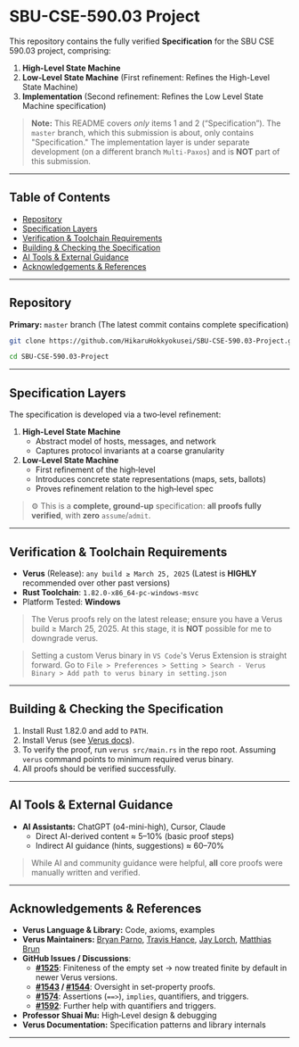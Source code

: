 # SBU-CSE-590.03 Project

This repository contains the fully verified **Specification** for the SBU CSE 590.03 project, comprising:

1. **High-Level State Machine**
2. **Low-Level State Machine** (First refinement: Refines the High-Level State Machine)
3. **Implementation** (Second refinement: Refines the Low Level State Machine specification)

> **Note:** This README covers *only* items 1 and 2 (“Specification”). The `master` branch,
> which this submission is about, only contains "Specification."
> The implementation layer is under separate development (on a different branch `Multi-Paxos`)
> and is **NOT** part of this submission.

---

## Table of Contents

- [Repository](#repository)
- [Specification Layers](#specification-layers)
- [Verification & Toolchain Requirements](#verification--toolchain-requirements)
- [Building & Checking the Specification](#building--checking-the-specification)
- [AI Tools & External Guidance](#ai-tools--external-guidance)
- [Acknowledgements & References](#acknowledgements--references)

---

## Repository

**Primary:** `master` branch (The latest commit contains complete specification)

```bash
git clone https://github.com/HikaruHokkyokusei/SBU-CSE-590.03-Project.git

cd SBU-CSE-590.03-Project
```

---

## Specification Layers

The specification is developed via a two‑level refinement:

1. **High-Level State Machine**
    * Abstract model of hosts, messages, and network
    * Captures protocol invariants at a coarse granularity
2. **Low-Level State Machine**
    * First refinement of the high‑level
    * Introduces concrete state representations (maps, sets, ballots)
    * Proves refinement relation to the high‑level spec

> ⚙️ This is a **complete, ground‑up** specification: **all proofs fully verified**, with **zero** `assume`/`admit`.

---

## Verification & Toolchain Requirements

* **Verus** (Release): `any build ≥ March 25, 2025` (Latest is **HIGHLY** recommended over other past versions)
* **Rust Toolchain**: `1.82.0-x86_64-pc-windows-msvc`
* Platform Tested: **Windows**

> The Verus proofs rely on the latest release; ensure you have a Verus build ≥ March 25, 2025.
> At this stage, it is **NOT** possible for me to downgrade verus.

> Setting a custom Verus binary in `VS Code`'s Verus Extension is straight forward.
> Go to `File > Preferences > Setting > Search - Verus Binary > Add path to verus binary in setting.json`

---

## Building & Checking the Specification

1. Install Rust 1.82.0 and add to `PATH`.
2. Install Verus (see [Verus docs](https://github.com/verus-lang/verus)).
3. To verify the proof, run `verus src/main.rs` in the repo root. Assuming `verus` command points to minimum required verus binary.
4. All proofs should be verified successfully.

---

## AI Tools & External Guidance

* **AI Assistants:** ChatGPT (o4-mini-high), Cursor, Claude
    * Direct AI-derived content ≈ 5–10% (basic proof steps)
    * Indirect AI guidance (hints, suggestions) ≈ 60–70%

> While AI and community guidance were helpful, **all** core proofs were manually written and verified.

---

## Acknowledgements & References

* **Verus Language & Library:** Code, axioms, examples
* **Verus Maintainers:** [Bryan Parno](https://github.com/parno), [Travis Hance](https://github.com/tjhance), [Jay Lorch](https://github.com/jaylorch), [Matthias Brun](https://github.com/matthias-brun)
* **GitHub Issues / Discussions**:
  * **[#1525](https://github.com/verus-lang/verus/issues/1525)**: Finiteness of the empty set → now treated finite by default in newer Verus versions.
  * **[#1543](https://github.com/verus-lang/verus/issues/1543) / [#1544](https://github.com/verus-lang/verus/discussions/1544)**: Oversight in set-property proofs.
  * **[#1574](https://github.com/verus-lang/verus/discussions/1574)**: Assertions (`==>`), `implies`, quantifiers, and triggers.
  * **[#1592](https://github.com/verus-lang/verus/discussions/1592)**: Further help with quantifiers and triggers.
* **Professor Shuai Mu:** High‑Level design & debugging
* **Verus Documentation:** Specification patterns and library internals

---
